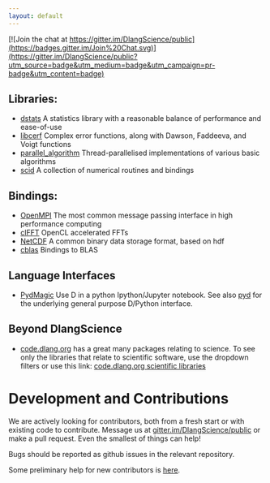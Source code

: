 ```yaml
---
layout: default
---
```

[![Join the chat at https://gitter.im/DlangScience/public](https://badges.gitter.im/Join%20Chat.svg)](https://gitter.im/DlangScience/public?utm_source=badge&utm_medium=badge&utm_campaign=pr-badge&utm_content=badge)

## Libraries:
- [dstats](dstats/) A statistics library with a reasonable balance of performance and ease-of-use
- [libcerf](libcerf/) Complex error functions, along with Dawson, Faddeeva, and Voigt functions
- [parallel_algorithm](parallel_algorithm/) Thread-parallelised implementations of various basic algorithms
- [scid](scid/) A collection of numerical routines and bindings

## Bindings:
- [OpenMPI](OpenMPI/) The most common message passing interface in high performance computing
- [clFFT](clFFT-D/) OpenCL accelerated FFTs
- [NetCDF](NetCDF-D/) A common binary data storage format, based on hdf
- [cblas](cblas/) Bindings to BLAS

## Language Interfaces
- [PydMagic](PydMagic/) Use D in a python Ipython/Jupyter notebook. See also [pyd](https://github.com/ariovistus/pyd) for the underlying general purpose D/Python interface.

## Beyond DlangScience
- [code.dlang.org](https://code.dlang.org) has a great many packages relating to science. To see only the libraries that relate to scientific software, use the dropdown filters or use this link: [code.dlang.org scientific libraries](https://code.dlang.org/?sort=updated&category=library.scientific)


# Development and Contributions
We are actively looking for contributors, both from a fresh start or with existing code to contribute. Message us at [gitter.im/DlangScience/public](https://gitter.im/DlangScience/public) or make a pull request. Even the smallest of things can help!

Bugs should be reported as github issues in the relevant repository.

Some preliminary help for new contributors is [here](contrib_help.html).
